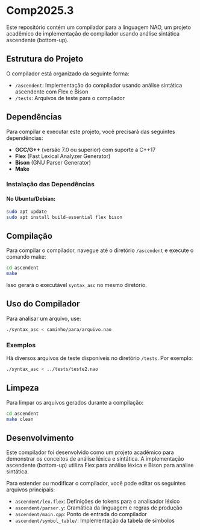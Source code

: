 # Comp2025.3

Este repositório contém um compilador para a linguagem NAO, um projeto acadêmico de implementação de compilador usando análise sintática ascendente (bottom-up).

## Estrutura do Projeto

O compilador está organizado da seguinte forma:

- `/ascendent`: Implementação do compilador usando análise sintática ascendente com Flex e Bison
- `/tests`: Arquivos de teste para o compilador

## Dependências

Para compilar e executar este projeto, você precisará das seguintes dependências:

- **GCC/G++** (versão 7.0 ou superior) com suporte a C++17
- **Flex** (Fast Lexical Analyzer Generator)
- **Bison** (GNU Parser Generator)
- **Make**

### Instalação das Dependências

#### No Ubuntu/Debian:

```bash
sudo apt update
sudo apt install build-essential flex bison
```

## Compilação

Para compilar o compilador, navegue até o diretório `/ascendent` e execute o comando make:

```bash
cd ascendent
make
```

Isso gerará o executável `syntax_asc` no mesmo diretório.

## Uso do Compilador

Para analisar um arquivo, use:

```bash
./syntax_asc < caminho/para/arquivo.nao
```

### Exemplos

Há diversos arquivos de teste disponíveis no diretório `/tests`. Por exemplo:

```bash
./syntax_asc < ../tests/teste2.nao
```

## Limpeza

Para limpar os arquivos gerados durante a compilação:

```bash
cd ascendent
make clean
```

## Desenvolvimento

Este compilador foi desenvolvido como um projeto acadêmico para demonstrar os conceitos de análise léxica e sintática. A implementação ascendente (bottom-up) utiliza Flex para análise léxica e Bison para análise sintática.

Para estender ou modificar o compilador, você pode editar os seguintes arquivos principais:

- `ascendent/lex.flex`: Definições de tokens para o analisador léxico
- `ascendent/parser.y`: Gramática da linguagem e regras de produção
- `ascendent/main.cpp`: Ponto de entrada do compilador
- `ascendent/symbol_table/`: Implementação da tabela de símbolos